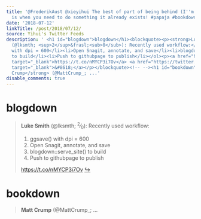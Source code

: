 ```yaml
---
title: '@FrederikAust @xieyihui The best of part of being behind (I''m way behind),
  is when you need to do something it already exists! #papaja #bookdown case in point.'
date: '2018-07-12'
linkTitle: /post/2018/07/12/
source: Yihui's Twitter Feeds
description: ' <h1 id="blogdown">blogdown</h1><blockquote><p><strong>Luke Smith</strong>
  (@lksmth; <sup>2</sup>&frasl;<sub>0</sub>): Recently used workflow:</p><ol><li>ggsave()
  with dpi = 600</li><li>Open Snagit, annotate, and save</li><li>blogdown::serve_site()
  to build</li><li>Push to githubpage to publish</li></ol><p><a href="https://t.co/nMYCP3i7Ov"
  target="_blank">https://t.co/nMYCP3i7Ov</a> <a href="https://twitter.com/xieyihui/status/1017085209513250818"
  target="_blank">&#8618;</a></p></blockquote><!-- --><h1 id="bookdown">bookdown</h1><blockquote><p><strong>Matt
  Crump</strong> (@MattCrump_; ...'
disable_comments: true
---
```

 <h1 id="blogdown">blogdown</h1><blockquote><p><strong>Luke Smith</strong> (@lksmth; <sup>2</sup>&frasl;<sub>0</sub>): Recently used workflow:</p><ol><li>ggsave() with dpi = 600</li><li>Open Snagit, annotate, and save</li><li>blogdown::serve_site() to build</li><li>Push to githubpage to publish</li></ol><p><a href="https://t.co/nMYCP3i7Ov" target="_blank">https://t.co/nMYCP3i7Ov</a> <a href="https://twitter.com/xieyihui/status/1017085209513250818" target="_blank">&#8618;</a></p></blockquote><!-- --><h1 id="bookdown">bookdown</h1><blockquote><p><strong>Matt Crump</strong> (@MattCrump_; ...